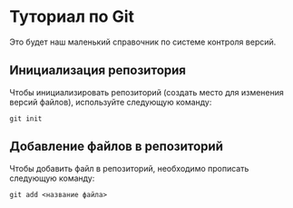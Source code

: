 # Туториал по Git

Это будет наш маленький справочник по системе контроля версий.

## Инициализация репозитория

Чтобы инициализировать репозиторий (создать место для изменения версий файлов), используйте следующую команду:

~~~
git init
~~~

## Добавление файлов в репозиторий

Чтобы добавить файл в репозиторий, необходимо прописать следующую команду:

~~~
git add <название файла>
~~~